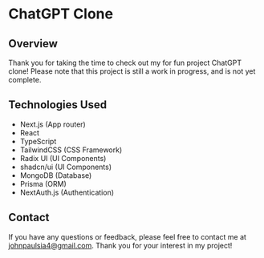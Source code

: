 # ChatGPT Clone

## Overview

Thank you for taking the time to check out my for fun project ChatGPT clone! Please note that this project is still a work in progress, and is not yet complete.

## Technologies Used

- Next.js (App router)
- React
- TypeScript
- TailwindCSS (CSS Framework)
- Radix UI (UI Components)
- shadcn/ui (UI Components)
- MongoDB (Database)
- Prisma (ORM)
- NextAuth.js (Authentication)

## Contact

If you have any questions or feedback, please feel free to contact me at johnpaulsia4@gmail.com. Thank you for your interest in my project!

